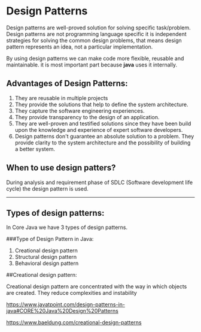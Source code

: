 # Design Patterns

Design patterns are well-proved solution for solving specific task/problem. Design patterns are not programming language 
specific it is independent strategies for solving the common design problems, that means design pattern represents
an idea, not a particular implementation. 

By using design patterns we can make code more flexible, reusable and  maintainable. it is most important part because 
**java** uses it internally.

## Advantages of Design Patterns:

1. They are reusable in multiple projects
2. They provide the solutions that help to define the system architecture.
3. They capture the software engineering experiences.
4. They provide transparency to the design of an application.
5. They are well-proven and testified solutions since they have been build upon the knowledge and experience of expert software developers.
6. Design patterns don't guarantee an absolute solution to a problem. They provide clarity to the system architecture and the possibility of building a better system.


## When to use design patters?
 During analysis and requirement phase of SDLC (Software development life cycle) the design pattern is used.

-----------------------------------------------------------
## Types of design patterns:

In Core Java we have 3 types of design patterns.

###Type of Design Pattern in Java:
1. Creational design pattern
2. Structural design pattern
3. Behavioral design pattern

##Creational design pattern:

Creational design pattern are concentrated with the way in which objects are created. They reduce complexities 
and instability 

https://www.javatpoint.com/design-patterns-in-java#CORE%20Java%20Design%20Patterns

https://www.baeldung.com/creational-design-patterns
